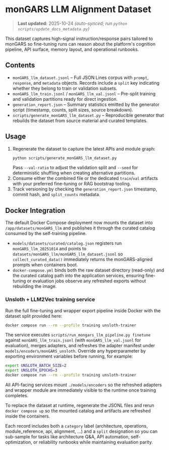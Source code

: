 # monGARS LLM Alignment Dataset

> **Last updated:** 2025-10-24 _(auto-synced; run `python scripts/update_docs_metadata.py`)_

This dataset captures high-signal instruction/response pairs tailored to monGARS so fine-tuning runs can reason about the platform's cognition pipeline, API surface, memory layout, and operational runbooks.

## Contents
- `monGARS_llm_dataset.jsonl` – Full JSON Lines corpus with `prompt`, `response`, and `metadata` objects. Records include a `split` key indicating whether they belong to train or validation subsets.
- `monGARS_llm_train.jsonl` / `monGARS_llm_val.jsonl` – Pre-split training and validation partitions ready for direct ingestion.
- `generation_report.json` – Summary statistics emitted by the generator script (timestamp, counts, split sizes, source breakdown).
- `scripts/generate_monGARS_llm_dataset.py` – Reproducible generator that rebuilds the dataset from source material and curated templates.

## Usage
1. Regenerate the dataset to capture the latest APIs and module graph:
   ```bash
   python scripts/generate_monGARS_llm_dataset.py
   ```
   Pass `--val-ratio` to adjust the validation split and `--seed` for deterministic shuffling when creating alternative partitions.
2. Consume either the combined file or the dedicated `train`/`val` artifacts with your preferred fine-tuning or RAG bootstrap tooling.
3. Track versioning by checking the `generation_report.json` timestamp, commit hash, and `split_counts` metadata.

## Docker Integration

The default Docker Compose deployment now mounts the dataset into `/app/datasets/monGARS_llm`
and publishes it through the curated catalog consumed by the self-training pipeline.

- `models/datasets/curated/catalog.json` registers run `monGARS_llm_20251014` and points to
  `datasets/monGARS_llm/monGARS_llm_dataset.jsonl` so `collect_curated_data()` immediately
  returns the monGARS-aligned prompts when containers boot.
- `docker-compose.yml` binds both the raw dataset directory (read-only) and the curated catalog
  path into the application services, ensuring fine-tuning or evaluation jobs observe any
  refreshed exports without rebuilding the image.

### Unsloth + LLM2Vec training service

Run the full fine-tuning and wrapper export pipeline inside Docker with the dataset split
provided here:

```bash
docker compose run --rm --profile training unsloth-trainer
```

The service executes `scripts/run_mongars_llm_pipeline.py finetune` against
`monGARS_llm_train.jsonl` (with `monGARS_llm_val.jsonl` for evaluation), merges adapters,
and refreshes the adapter manifest under `models/encoders/monGARS_unsloth`. Override any
hyperparameter by exporting environment variables before running, for example:

```bash
export UNSLOTH_BATCH_SIZE=2
export UNSLOTH_EPOCHS=3
docker compose run --rm --profile training unsloth-trainer
```

All API-facing services mount `./models/encoders` so the refreshed adapters and wrapper module
are immediately visible to the runtime once training completes.

To replace the dataset at runtime, regenerate the JSONL files and rerun `docker compose up` so
the mounted catalog and artifacts are refreshed inside the containers.

Each record includes both a `category` label (architecture, operations, module_reference, api, alignment, …) and a `split` designation so you can sub-sample for tasks like architecture Q&A, API automation, self-optimization, or reliability runbooks while maintaining evaluation parity.
